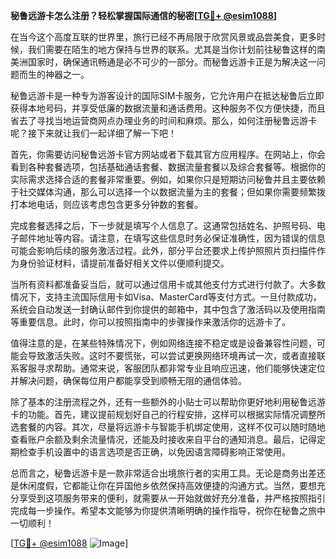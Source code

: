 **秘鲁远游卡怎么注册？轻松掌握国际通信的秘密[[TG💪+ @esim1088](https://t.me/s/esim1088)]**

在当今这个高度互联的世界里，旅行已经不再局限于欣赏风景或品尝美食，更多时候，我们需要在陌生的地方保持与世界的联系。尤其是当你计划前往秘鲁这样的南美洲国家时，确保通讯畅通是必不可少的一部分。而秘鲁远游卡正是为解决这一问题而生的神器之一。

秘鲁远游卡是一种专为游客设计的国际SIM卡服务，它允许用户在抵达秘鲁后立即获得本地号码，并享受低廉的数据流量和通话费用。这种服务不仅方便快捷，而且省去了寻找当地运营商网点办理业务的时间和麻烦。那么，如何注册秘鲁远游卡呢？接下来就让我们一起详细了解一下吧！

首先，你需要访问秘鲁远游卡官方网站或者下载其官方应用程序。在网站上，你会看到各种套餐选项，包括基础通话套餐、数据流量套餐以及综合套餐等。根据你的实际需求选择合适的套餐非常重要。例如，如果你只是短期访问秘鲁并且主要依赖于社交媒体沟通，那么可以选择一个以数据流量为主的套餐；但如果你需要频繁拨打本地电话，则应该考虑包含更多分钟数的套餐。

完成套餐选择之后，下一步就是填写个人信息了。这通常包括姓名、护照号码、电子邮件地址等内容。请注意，在填写这些信息时务必保证准确性，因为错误的信息可能会影响后续的服务激活过程。此外，部分平台还要求上传护照照片页扫描件作为身份验证材料，请提前准备好相关文件以便顺利提交。

当所有资料都准备妥当后，就可以通过信用卡或其他支付方式进行付款了。大多数情况下，支持主流国际信用卡如Visa、MasterCard等支付方式。一旦付款成功，系统会自动发送一封确认邮件到你提供的邮箱中，其中包含了激活码以及使用指南等重要信息。此时，你可以按照指南中的步骤操作来激活你的远游卡了。

值得注意的是，在某些特殊情况下，例如网络连接不稳定或是设备兼容性问题，可能会导致激活失败。这时不要慌张，可以尝试更换网络环境再试一次，或者直接联系客服寻求帮助。通常来说，客服团队都非常专业且响应迅速，他们能够快速定位并解决问题，确保每位用户都能享受到顺畅无阻的通信体验。

除了基本的注册流程之外，还有一些额外的小贴士可以帮助你更好地利用秘鲁远游卡的功能。首先，建议提前规划好自己的行程安排，这样可以根据实际情况调整所选套餐的内容。其次，尽量将远游卡与智能手机绑定使用，这样不仅可以随时随地查看账户余额及剩余流量情况，还能及时接收来自平台的通知消息。最后，记得定期检查手机设置中的语言选项是否正确，以免因语言障碍影响正常使用。

总而言之，秘鲁远游卡是一款非常适合出境旅行者的实用工具。无论是商务出差还是休闲度假，它都能让你在异国他乡依然保持高效便捷的沟通方式。当然，要想充分享受到这项服务带来的便利，就需要从一开始就做好充分准备，并严格按照指引完成每一步操作。希望本文能够为你提供清晰明确的操作指导，祝你在秘鲁之旅中一切顺利！

[[TG💪+ @esim1088](https://t.me/s/esim1088) ![Image](https://i.postimg.cc/4NQfJmqS/Snipaste-2025-05-13-00-14-12.png)]